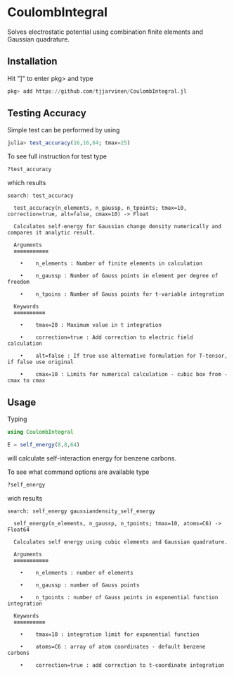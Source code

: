 # CoulombIntegral
Solves electrostatic potential using combination finite elements and Gaussian quadrature.


## Installation
Hit "]" to enter pkg> and type
```julia
pkg> add https://github.com/tjjarvinen/CoulombIntegral.jl
```

## Testing Accuracy

Simple test can be performed by using 

```julia
julia> test_accuracy(16,16,64; tmax=25)
```

To see full instruction for test type

```julia
?test_accuracy
```

which results
```
search: test_accuracy

  test_accuracy(n_elements, n_gaussp, n_tpoints; tmax=10, correction=true, alt=false, cmax=10) -> Float

  Calculates self-energy for Gaussian change density numerically and compares it analytic result.

  Arguments
  ≡≡≡≡≡≡≡≡≡≡≡

    •    n_elements : Number of finite elements in calculation

    •    n_gaussp : Number of Gauss points in element per degree of freedom

    •    n_tpoins : Number of Gauss points for t-variable integration

  Keywords
  ≡≡≡≡≡≡≡≡≡≡

    •    tmax=20 : Maximum value in t integration

    •    correction=true : Add correction to electric field calculation

    •    alt=false : If true use alternative formulation for T-tensor, if false use original

    •    cmax=10 : Limits for numerical calculation - cubic box from -cmax to cmax
```

## Usage

Typing
```julia
using CoulombIntegral

E = self_energy(8,8,64)
```
will calculate self-interaction energy for benzene carbons.


To see what command options are available type
```julia
?self_energy
```
wich results
```
search: self_energy gaussiandensity_self_energy

  self_energy(n_elements, n_gaussp, n_tpoints; tmax=10, atoms=C6) -> Float64

  Calculates self energy using cubic elements and Gaussian quadrature.

  Arguments
  ≡≡≡≡≡≡≡≡≡≡≡

    •    n_elements : number of elements

    •    n_gaussp : number of Gauss points

    •    n_tpoints : number of Gauss points in exponential function integration

  Keywords
  ≡≡≡≡≡≡≡≡≡≡

    •    tmax=10 : integration limit for exponential function

    •    atoms=C6 : array of atom coordinates - default benzene carbons

    •    correction=true : add correction to t-coordinate integration
```
